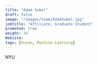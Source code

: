 ```yaml
---
title: "Adam Subel"
draft: false
image: "/images/team/AdamSubel.jpg"
jobtitle: "Affiliate, Graduate Student"
promoted: true
weight: 34
Website:
tags: [Ocean, Machine Learning]
---
```



NYU
